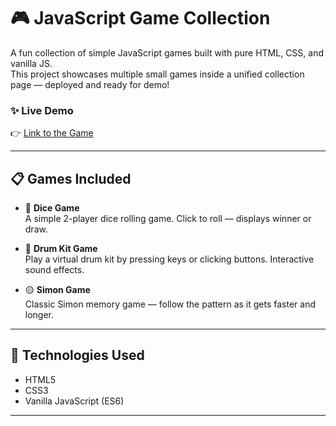 # 🎮 JavaScript Game Collection

A fun collection of simple JavaScript games built with pure HTML, CSS, and vanilla JS.  
This project showcases multiple small games inside a unified collection page — deployed and ready for demo!

### ✨ Live Demo

👉 [Link to the Game](https://jsgames-flame.vercel.app/)

---

## 📋 Games Included

- 🎲 **Dice Game**  
  A simple 2-player dice rolling game. Click to roll — displays winner or draw.

- 🥁 **Drum Kit Game**  
  Play a virtual drum kit by pressing keys or clicking buttons. Interactive sound effects.

- 🟡 **Simon Game**  
  Classic Simon memory game — follow the pattern as it gets faster and longer.

---

## 🚀 Technologies Used

- HTML5
- CSS3
- Vanilla JavaScript (ES6)

---
